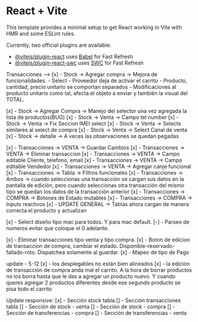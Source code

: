 # React + Vite

This template provides a minimal setup to get React working in Vite with HMR and some ESLint rules.

Currently, two official plugins are available:

- [@vitejs/plugin-react](https://github.com/vitejs/vite-plugin-react/blob/main/packages/plugin-react/README.md) uses [Babel](https://babeljs.io/) for Fast Refresh
- [@vitejs/plugin-react-swc](https://github.com/vitejs/vite-plugin-react-swc) uses [SWC](https://swc.rs/) for Fast Refresh


Transacciones --> 
[x] - Stock -> Agregar compra -> Mejora de funcionalidades.
    - Select 
    - Proveedor deja de activar el carrito
    - Producto, cantidad, precio unitario se comportan separados
    - Modificaciones al producto unitario como tal, afecta el objeto a enviar y también la visual del TOTAL.
    
[x] - Stock -> Agregar Compra -> Manejo del selector una vez agregada la lista de productos(BUG)
[x] - Stock -> Venta -> Campo tel number
[x] - Stock -> Venta -> Fix Seccion IMEI select
[x] - Stock -> Venta -> Selects similares al select de compra
[x] - Stock -> Venta -> Select Canal de venta
[x] - Stock -> detalle -> A veces las observaciones se quedan pegadas

[x] - Transacciones -> VENTA -> Guardar Cambios
[x] - Transacciones -> VENTA -> Eliminar transaccion
[x] - Transacciones -> VENTA -> Campo editable Cliente, telefono, email
[x] - Transacciones -> VENTA -> Campo editable Vendedor
[x] - Transacciones -> VENTA -> Agregar canje funcional
[x] - Transacciones -> Tabla -> Filtros funcionales
[x] - Transacciones -> Ambos -> cuando seleccionas una transacción se cargan sus datos en la pantalla de edición, pero cuando seleccionas otra transacción del mismo tipo se quedan los datos de la transacción anterior
[x] - Transacciones -> COMPRA -> Botones de Estado mutables
[x] - Transacciones -> COMPRA -> Inputs reactivos
[x] - UPDATE GENERAL -> Tablas ahora cargan de manera correcta el producto y actualizan

[x] - Select diseño tipo mac para todos. Y para mac default.
[-] - Parseo de numeros evitar que coloque el 0 adelante.

[x] - Eliminar transacciones tipo venta y tipo compra.
[x] - Boton de edicion de transaccion de compra, cambiar el estado. Disponible-reservado-fallado-roto. Dispatchea solamente al guardar.
[x] - Mapeo de tipo de Pago

update - 5-12
[x] - los desplegables no están bien alineados
[x] - la edición de transacción de compra anda mal el carrito. A la hora de borrar productos no los borra hasta que le das a agregar un producto nuevo. Y cuando queres agregar 2 productos diferentes desde ese segundo producto se pisa todo el carrito


Update responsive:
[x] - Sección stock tabla
[] - Sección transacciones tabla
[] - Sección de stock - venta
[] - Sección de stock - compra
[] - Sección de transferencias - compra
[] - Sección de transferencias - venta
